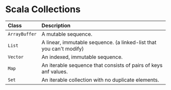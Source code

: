 # Scala Collections

| Class         | Description                                                         |
| :------------ | :------------------------------------------------------------------ |
| `ArrayBuffer` | A mutable sequence.                                                 |
| `List`        | A linear, immutable sequence. (a linked-list that you can't modify) |
| `Vector`      | An indexed, immutable sequence.                                     |
| `Map`         | An iterable sequence that consists of pairs of keys anf values.     |
| `Set`         | An iterable collection with no duplicate elements.                  |
